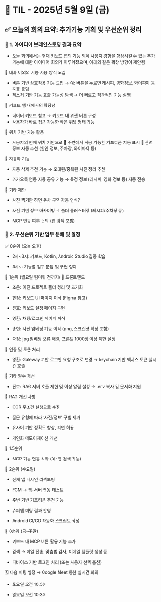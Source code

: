 # 📝 TIL - 2025년 5월 9일 (금)

## ✅ 오늘의 회의 요약: 추가기능 기획 및 우선순위 정리

### 🎯 1. 아이디어 브레인스토밍 결과 요약
- 오늘 회의에서는 현재 키보드 앱의 기능 외에 사용자 경험을 향상시킬 수 있는 추가 기능에 대한 아이디어 회의가 이루어졌으며, 아래와 같은 확장 방향이 제안됨

🔘 대화 이외의 기능 사용 방식 도입
- 버튼 기반 상호작용 기능 도입
→ 예: 버튼을 누르면 레시피, 영화정보, 와이파이 등 자동 응답
- 제스처 기반 기능 호출 가능성 탐색
→ 더 빠르고 직관적인 기능 실행

🔘 키보드 앱 내에서의 확장성
- 네이버 키보드 참고 → 키보드 내 위젯 버튼 구성
- 사용자가 바로 접근 가능한 작은 위젯 형태 기능

🔘 위치 기반 기능 활용
- 사용자의 현재 위치 기반으로
🔸 주변에서 사용 가능한 기프티콘 자동 표시
🔸 관련 정보 자동 추천 (할인 정보, 주차장, 와이파이 등)

🔘 자동화 기능
- 자동 삭제 추천 기능
→ 오래된/중복된 사진 정리 추천

- 카카오톡 연동 자동 공유 기능
→ 특정 정보 (레시피, 영화 정보 등) 자동 전송

🔘 기타 제안
- 사진 찍기만 하면 주차 구역 자동 인식?

- 사진 기반 정보 아카이빙 → 폴더 클러스터링 (레시피/주차장 등)

- MCP 연동 여부 논의 (웹 검색 포함)


### 🧠 2. 우선순위 기반 업무 분배 및 일정
✅ 0순위 (오늘 오후)
- 2시~3시: 키보드, Kotlin, Android Studio 집중 학습

- 3시~: 기능별 업무 분담 및 구현 정리

🥇 1순위 (월요일 팀미팅 전까지)
🔹 프론트엔드
- 조은: 이전 프로젝트 폴더 정리 및 초기화

- 현정: 키보드 UI 페이지 이식 (Figma 참고)

- 진호: 키보드 설정 페이지 구현

- 영환: 채팅/로그인 페이지 이식

- 송헌: 사진 임베딩 기능 이식 (png, 스크린샷 확장 포함)

- 다정: jpg 임베딩 오류 해결, 프론트 1000장 이상 제한 설정

🔹 인증 및 토큰 처리
- 영환: Gateway 기반 로그인 요청 구조로 변경
→ keychain 기반 액세스 토큰 실시간 호출

🔹 기타 필수 개선
- 진호: RAG 서버 호출 제한 및 이상 알림 설정
→ .env 복사 및 문서화 지원

🔹 RAG 개선 사항
- OCR 무조건 실행으로 수정

- 질문 유형에 따라 ‘사진/정보’ 구별 제거

- 유사어 기반 정확도 향상, 지연 허용

- 개인화 메모이제이션 개선

🧩 1.5순위
- MCP 기능 연동 시작 (예: 웹 검색 기능)

🥈 2순위 (수요일)
- 전체 앱 디자인 리팩토링

- FCM → 웹-서버 연동 테스트

- 주변 기반 기프티콘 추천 기능

- 슈퍼앱 미팅 결과 반영

- Android CI/CD 자동화 스크립트 작성

🥉 3순위 (금~주말)
- 키보드 내 MCP 버튼 활용 기능 추가

- 검색 → 메일 전송, 맞춤법 검사, 이메일 템플릿 생성 등

- 디바이스 기반 로그인 처리 (또는 사용자 선택 옵션)

🗓️ 다음 미팅 일정 → Google Meet 통한 실시간 회의
- 토요일 오전 10:30

- 일요일 오전 10:30
